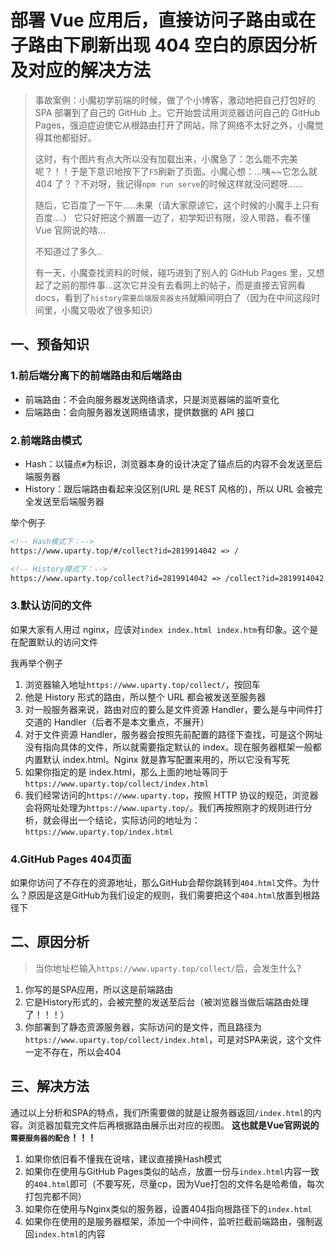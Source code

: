 # 部署 Vue 应用后，直接访问子路由或在子路由下刷新出现 404 空白的原因分析及对应的解决方法

> 事故案例：小魔初学前端的时候，做了个小博客，激动地把自己打包好的 SPA 部署到了自己的 GitHub 上。它开始尝试用浏览器访问自己的 GitHub Pages，强迫症迫使它从根路由打开了网站，除了网络不太好之外，小魔觉得其他都挺好。
>
> 这时，有个图片有点大所以没有加载出来，小魔急了：怎么能不完美呢？！！于是下意识地按下了`F5`刷新了页面。小魔心想：...咦~~它怎么就 404 了？？不对呀，我记得`npm run serve`的时候这样就没问题呀......
>
> 随后，它百度了一下午.....未果（请大家原谅它，这个时候的小魔手上只有百度....）
> 它只好把这个搁置一边了，初学知识有限，没人带路，看不懂 Vue 官网说的啥...
>
> 不知道过了多久..
>
> 有一天，小魔查找资料的时候，碰巧进到了别人的 GitHub Pages 里，又想起了之前的那件事...这次它并没有去看网上的帖子，而是直接去官网看 docs，看到了`history需要后端服务器支持`就瞬间明白了（因为在中间这段时间里，小魔又吸收了很多知识）

## 一、预备知识

### 1.前后端分离下的前端路由和后端路由

- 前端路由：不会向服务器发送网络请求，只是浏览器端的监听变化
- 后端路由：会向服务器发送网络请求，提供数据的 API 接口

### 2.前端路由模式
- Hash：以锚点`#`为标识，浏览器本身的设计决定了锚点后的内容不会发送至后端服务器
- History：跟后端路由看起来没区别(URL 是 REST 风格的)，所以 URL 会被完全发送至后端服务器

举个例子

```html
<!-- Hash模式下：-->
https://www.uparty.top/#/collect?id=2819914042 => /

<!-- History模式下：-->
https://www.uparty.top/collect?id=2819914042 => /collect?id=2819914042
```

### 3.默认访问的文件

如果大家有人用过 nginx，应该对`index index.html index.htm`有印象。这个是在配置默认的访问文件

我再举个例子
1. 浏览器输入地址`https://www.uparty.top/collect/`，按回车
2. 他是 History 形式的路由，所以整个 URL 都会被发送至服务器
3. 对一般服务器来说，路由对应的要么是文件资源 Handler，要么是与中间件打交道的 Handler（后者不是本文重点，不展开）
4. 对于文件资源 Handler，服务器会按照先前配置的路径下查找，可是这个网址没有指向具体的文件，所以就需要指定默认的 index。现在服务器框架一般都内置默认 index.html。Nginx 就是靠写配置来用的，所以它没有写死
5. 如果你指定的是 index.html，那么上面的地址等同于`https://www.uparty.top/collect/index.html`
6. 我们经常访问的`https://www.uparty.top`，按照 HTTP 协议的规范，浏览器会将网址处理为`https://www.uparty.top/`。我们再按照刚才的规则进行分析，就会得出一个结论，实际访问的地址为：`https://www.uparty.top/index.html`

### 4.GitHub Pages 404页面
如果你访问了不存在的资源地址，那么GitHub会帮你跳转到`404.html`文件。为什么？原因是这是GitHub为我们设定的规则，我们需要把这个`404.html`放置到根路径下


## 二、原因分析
> 当你地址栏输入`https://www.uparty.top/collect/`后，会发生什么?
1. 你写的是SPA应用，所以这是前端路由
2. 它是History形式的，会被完整的发送至后台（被浏览器当做后端路由处理了！！！）
3. 你部署到了静态资源服务器，实际访问的是文件，而且路径为`https://www.uparty.top/collect/index.html`，可是对SPA来说，这个文件一定不存在，所以会404


## 三、解决方法
通过以上分析和SPA的特点，我们所需要做的就是让服务器返回`/index.html`的内容。浏览器加载完文件后再根据路由展示出对应的视图。
**这也就是Vue官网说的`需要服务器的配合`！！！**
1. 如果你依旧看不懂我在说啥，建议直接换Hash模式
2. 如果你在使用与GitHub Pages类似的站点，放置一份与`index.html`内容一致的`404.html`即可（不要写死，尽量cp，因为Vue打包的文件名是哈希值，每次打包完都不同）
3. 如果你在使用与Nginx类似的服务器，设置404指向根路径下的`index.html`
4. 如果你在使用的是服务器框架，添加一个中间件，监听拦截前端路由，强制返回`index.html`的内容
